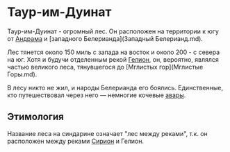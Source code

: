 # Таур-им-Дуинат

Таур-им-Дуинат - огромный лес. Он расположен на территории к югу от
[Андрама](Андрам.md) и [западного Белерианда](Западный Белерианд.md).

Лес тянется около 150 миль с запада на восток и около 200 - с севера на юг.
Хотя и будучи отделенным рекой [Гелион](Гелион.md), он, вероятно, являлся
частью великого леса, тянувшегося до [Мглистых гор](Мглистые Горы.md).

В лесу никто не жил, и народы Белерианда его боялись. Единственные, кто
путешествовал через него — немногие кочевые [авары](Народы/авары.md).

## Этимология

Название леса на синдарине означает "лес между реками", т.к. он расположен
между реками [Сирион](Сирион.md) и Гелион.
